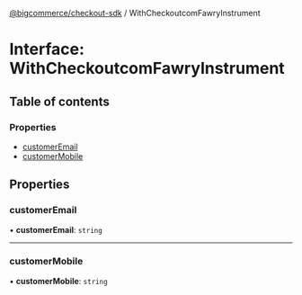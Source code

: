 [@bigcommerce/checkout-sdk](../README.md) / WithCheckoutcomFawryInstrument

# Interface: WithCheckoutcomFawryInstrument

## Table of contents

### Properties

- [customerEmail](WithCheckoutcomFawryInstrument.md#customeremail)
- [customerMobile](WithCheckoutcomFawryInstrument.md#customermobile)

## Properties

### customerEmail

• **customerEmail**: `string`

___

### customerMobile

• **customerMobile**: `string`

